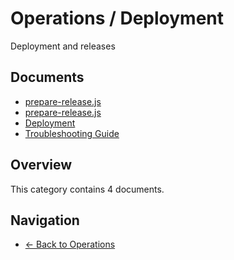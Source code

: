 # Operations / Deployment

Deployment and releases

## Documents

- [prepare-release.js](./changes-prepare-release.md)
- [prepare-release.js](./prepare-release.md)
- [Deployment](./README.md)
- [Troubleshooting Guide](./troubleshooting.md)

## Overview

This category contains 4 documents.

## Navigation

- [← Back to Operations](../)
